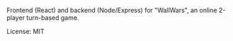Frontend (React) and backend (Node/Express) for "WallWars", an online 2-player turn-based game.

License: MIT